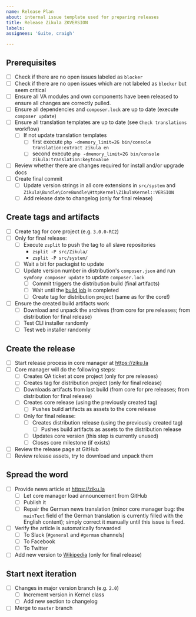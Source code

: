 ```yaml
---
name: Release Plan
about: internal issue template used for preparing releases
title: Release Zikula ZKVERSION
labels: 
assignees: 'Guite, craigh'

---
```


## Prerequisites

- [ ] Check if there are no open issues labeled as `blocker`
- [ ] Check if there are no open issues which are not labeled as `blocker` but seem critical
- [ ] Ensure all VA modules and own components have been released to ensure all changes are correctly pulled.
- [ ] Ensure all dependencies and `composer.lock` are up to date (execute `composer update`)
- [ ] Ensure all translation templates are up to date (see `Check translations` workflow)
  - [ ] If not update translation templates
     - [ ] first execute `php -dmemory_limit=2G bin/console translation:extract zikula en`
     - [ ] second execute `php -dmemory_limit=2G bin/console zikula:translation:keytovalue`
- [ ] Review whether there are changes required for install and/or upgrade docs
- [ ] Create final commit
  - [ ] Update version strings in all core extensions in `src/system` and `Zikula\Bundle\CoreBundle\HttpKernel\ZikulaKernel::VERSION`
  - [ ] Add release date to changelog (only for final release)

## Create tags and artifacts

- [ ] Create tag for core project (e.g. `3.0.0-RC2`)
- [ ] Only for final release:
  - [ ] Execute `zsplit` to push the tag to all slave repositories
    - `zsplit -P src/Zikula/`
    - `zsplit -P src/system/`
  - [ ] Wait a bit for packagist to update
  - [ ] Update version number in distribution's `composer.json` and run `symfony composer update` to update `composer.lock`
    - [ ] Commit triggers the distribution build (final artifacts)
    - [ ] Wait until the [build job](https://github.com/zikula/distribution/actions?query=workflow%3A%22Build+archives%22) is completed
    - [ ] Create tag for distribution project (same as for the core!)
- [ ] Ensure the created build artifacts work
  - [ ] Download and unpack the archives (from core for pre releases; from distribution for final release)
  - [ ] Test CLI installer randomly
  - [ ] Test web installer randomly

## Create the release

- [ ] Start release process in core manager at <https://ziku.la>
- [ ] Core manager will do the following steps:
  - [ ] Creates QA ticket at core project (only for pre releases)
  - [ ] Creates tag for distribution project (only for final release)
  - [ ] Downloads artifacts from last build (from core for pre releases; from distribution for final release)
  - [ ] Creates core release (using the previously created tag)
    - [ ] Pushes build artifacts as assets to the core release
  - [ ] Only for final release:
    - [ ] Creates distribution release (using the previously created tag)
       - [ ] Pushes build artifacts as assets to the distribution release
    - [ ] Updates core version (this step is currently unused)
    - [ ] Closes core milestone (if exists)
- [ ] Review the release page at GitHub
- [ ] Review release assets, try to download and unpack them

## Spread the word

- [ ] Provide news article at <https://ziku.la>
  - [ ] Let core manager load announcement from GitHub
  - [ ] Publish it
  - [ ] Repair the German news translation (minor core manager bug: the `mainText` field of the German translation is currently filled with the English content); simply correct it manually until this issue is fixed.
- [ ] Verify the article is automatically forwarded
  - [ ] To Slack (`#general` and `#german` channels)
  - [ ] To Facebook
  - [ ] To Twitter
- [ ] Add new version to [Wikipedia](https://de.wikipedia.org/wiki/Zikula) (only for final release)

## Start next iteration

- [ ] Changes in major version branch (e.g. `2.0`)
  - [ ] Increment version in Kernel class
  - [ ] Add new section to changelog
- [ ] Merge to `master` branch

